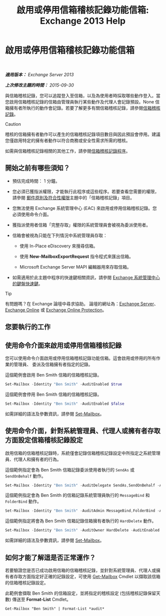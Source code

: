 ﻿---
title: '啟用或停用信箱稽核記錄功能信箱: Exchange 2013 Help'
TOCTitle: 啟用或停用信箱稽核記錄功能信箱
ms:assetid: c4bbfd52-6196-49c7-8c31-777fbbee11f2
ms:mtpsurl: https://technet.microsoft.com/zh-tw/library/Ff461937(v=EXCHG.150)
ms:contentKeyID: 50474203
ms.date: 05/21/2018
mtps_version: v=EXCHG.150
ms.translationtype: MT
---

# 啟用或停用信箱稽核記錄功能信箱

 

_**適用版本：** Exchange Server 2013_

_**上次修改主題的時間：** 2015-09-30_

與信箱稽核記錄，您可以追蹤登入至信箱，以及為使用者時採取哪些動作登入。當您啟用信箱稽核記錄的信箱由管理員執行某些動作及代理人會記錄預設。None 信箱擁有者所執行的動作會記錄。若要了解更多有關信箱稽核記錄，請參閱[信箱稽核記錄](mailbox-audit-logging-exchange-2013-help.md)。


> [!CAUTION]  
> 稽核的信箱擁有者動作可以產生的信箱稽核記錄項目數目與因此預設會停用。建議您僅啟用特定的擁有者動作以符合商務或安全性需求所需的稽核。




如需與信箱稽核記錄相關的其他工作，請參閱[信箱稽核記錄程序](mailbox-audit-logging-procedures-exchange-2013-help.md)。

## 開始之前有哪些須知？

  - 預估完成時間： 1 分鐘。

  - 您必須已獲指派權限，才能執行此程序或這些程序。若要查看您需要的權限，請參閱 [郵件原則及符合性權限](messaging-policy-and-compliance-permissions-exchange-2013-help.md)主題中的「信箱稽核記錄」項目。

  - 您無法使用 Exchange 系統管理中心 (EAC) 來啟用或停用信箱稽核記錄。您必須使用命令介面。

  - 獲指派使用者信箱「完整存取」權限的系統管理員會被視為委派使用者。

  - 信箱會被視為只能在下列情況中系統管理員存取：
    
      - 使用 In-Place eDiscovery 來搜尋信箱。
    
      - 使用 **New-MailboxExportRequest** 指令程式來匯出信箱。
    
      - Microsoft Exchange Server MAPI 編輯器用來存取信箱。

  - 如需適用於此主題中程序的快速鍵相關資訊，請參閱 [Exchange 系統管理中心的鍵盤快速鍵](keyboard-shortcuts-in-the-exchange-admin-center-exchange-online-protection-help.md)。


> [!TIP]  
> 有問題嗎？在 Exchange 論壇中尋求協助。 論壇的網址為：<a href="https://go.microsoft.com/fwlink/p/?linkid=60612">Exchange Server</a>、 <a href="https://go.microsoft.com/fwlink/p/?linkid=267542">Exchange Online</a> 或 <a href="https://go.microsoft.com/fwlink/p/?linkid=285351">Exchange Online Protection</a>。




## 您要執行的工作

## 使用命令介面來啟用或停用信箱稽核記錄

您可以使用命令介面啟用或停用信箱稽核記錄功能信箱。這會啟用或停用的所有作業的管理員、 委派及信箱擁有者指定的記錄。

這個範例會啟用 Ben Smith 信箱的信箱稽核記錄。

```powershell
Set-Mailbox -Identity "Ben Smith" -AuditEnabled $true
```

這個範例會停用 Ben Smith 信箱的信箱稽核記錄。

```powershell
Set-Mailbox -Identity "Ben Smith" -AuditEnabled $false
```

如需詳細的語法及參數資訊，請參閱 [Set-Mailbox](https://technet.microsoft.com/zh-tw/library/bb123981\(v=exchg.150\))。

## 使用命令介面，針對系統管理員、代理人或擁有者存取方面設定信箱稽核記錄設定

啟用信箱的信箱稽核記錄時，系統僅會記錄信箱稽核記錄設定中所指定之系統管理員、代理人和擁有者的行為。

這個範例指定會為 Ben Smith 信箱記錄委派使用者執行的 `SendAs` 或 `SendOnBehalf` 動作。

```powershell
Set-Mailbox -Identity "Ben Smith" -AuditDelegate SendAs,SendOnBehalf -AuditEnabled $true
```

這個範例指定會為 Ben Smith 的信箱記錄系統管理員執行的 `MessageBind` 和 `FolderBind` 動作。

```powershell
Set-Mailbox -Identity "Ben Smith" -AuditAdmin MessageBind,FolderBind -AuditEnabled $true
```

這個範例指定將會為 Ben Smith 信箱記錄信箱擁有者執行的 `HardDelete` 動作。

```powershell
Set-Mailbox -Identity "Ben Smith" -AuditOwner HardDelete -AuditEnabled $true
```

如需詳細的語法及參數資訊，請參閱 [Set-Mailbox](https://technet.microsoft.com/zh-tw/library/bb123981\(v=exchg.150\))。

## 如何才能了解這是否正常運作？

若要驗證您是否已成功啟用信箱的信箱稽核記錄，並針對系統管理員、代理人或擁有者存取方面指定好正確的記錄設定，可使用 [Get-Mailbox](https://technet.microsoft.com/zh-tw/library/bb123685\(v=exchg.150\)) Cmdlet 以擷取該信箱的信箱稽核記錄設定。

此範例會擷取 Ben Smith 的信箱設定，並將指定的稽核設定 (包括稽核記錄保留天數) 傳送至 **Format-List** Cmdlet。

    Get-Mailbox "Ben Smith" | Format-List *audit*

